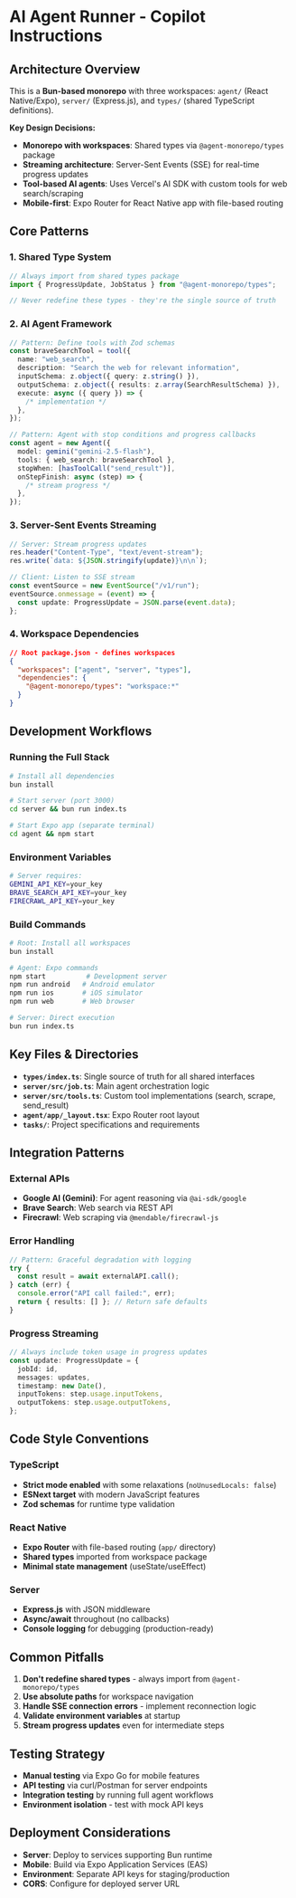 # AI Agent Runner - Copilot Instructions

## Architecture Overview

This is a **Bun-based monorepo** with three workspaces: `agent/` (React Native/Expo), `server/` (Express.js), and `types/` (shared TypeScript definitions).

**Key Design Decisions:**

- **Monorepo with workspaces**: Shared types via `@agent-monorepo/types` package
- **Streaming architecture**: Server-Sent Events (SSE) for real-time progress updates
- **Tool-based AI agents**: Uses Vercel's AI SDK with custom tools for web search/scraping
- **Mobile-first**: Expo Router for React Native app with file-based routing

## Core Patterns

### 1. Shared Type System

```typescript
// Always import from shared types package
import { ProgressUpdate, JobStatus } from "@agent-monorepo/types";

// Never redefine these types - they're the single source of truth
```

### 2. AI Agent Framework

```typescript
// Pattern: Define tools with Zod schemas
const braveSearchTool = tool({
  name: "web_search",
  description: "Search the web for relevant information",
  inputSchema: z.object({ query: z.string() }),
  outputSchema: z.object({ results: z.array(SearchResultSchema) }),
  execute: async ({ query }) => {
    /* implementation */
  },
});

// Pattern: Agent with stop conditions and progress callbacks
const agent = new Agent({
  model: gemini("gemini-2.5-flash"),
  tools: { web_search: braveSearchTool },
  stopWhen: [hasToolCall("send_result")],
  onStepFinish: async (step) => {
    /* stream progress */
  },
});
```

### 3. Server-Sent Events Streaming

```typescript
// Server: Stream progress updates
res.header("Content-Type", "text/event-stream");
res.write(`data: ${JSON.stringify(update)}\n\n`);

// Client: Listen to SSE stream
const eventSource = new EventSource("/v1/run");
eventSource.onmessage = (event) => {
  const update: ProgressUpdate = JSON.parse(event.data);
};
```

### 4. Workspace Dependencies

```json
// Root package.json - defines workspaces
{
  "workspaces": ["agent", "server", "types"],
  "dependencies": {
    "@agent-monorepo/types": "workspace:*"
  }
}
```

## Development Workflows

### Running the Full Stack

```bash
# Install all dependencies
bun install

# Start server (port 3000)
cd server && bun run index.ts

# Start Expo app (separate terminal)
cd agent && npm start
```

### Environment Variables

```bash
# Server requires:
GEMINI_API_KEY=your_key
BRAVE_SEARCH_API_KEY=your_key
FIRECRAWL_API_KEY=your_key
```

### Build Commands

```bash
# Root: Install all workspaces
bun install

# Agent: Expo commands
npm start          # Development server
npm run android   # Android emulator
npm run ios       # iOS simulator
npm run web       # Web browser

# Server: Direct execution
bun run index.ts
```

## Key Files & Directories

- **`types/index.ts`**: Single source of truth for all shared interfaces
- **`server/src/job.ts`**: Main agent orchestration logic
- **`server/src/tools.ts`**: Custom tool implementations (search, scrape, send_result)
- **`agent/app/_layout.tsx`**: Expo Router root layout
- **`tasks/`**: Project specifications and requirements

## Integration Patterns

### External APIs

- **Google AI (Gemini)**: For agent reasoning via `@ai-sdk/google`
- **Brave Search**: Web search via REST API
- **Firecrawl**: Web scraping via `@mendable/firecrawl-js`

### Error Handling

```typescript
// Pattern: Graceful degradation with logging
try {
  const result = await externalAPI.call();
} catch (err) {
  console.error("API call failed:", err);
  return { results: [] }; // Return safe defaults
}
```

### Progress Streaming

```typescript
// Always include token usage in progress updates
const update: ProgressUpdate = {
  jobId: id,
  messages: updates,
  timestamp: new Date(),
  inputTokens: step.usage.inputTokens,
  outputTokens: step.usage.outputTokens,
};
```

## Code Style Conventions

### TypeScript

- **Strict mode enabled** with some relaxations (`noUnusedLocals: false`)
- **ESNext target** with modern JavaScript features
- **Zod schemas** for runtime type validation

### React Native

- **Expo Router** with file-based routing (`app/` directory)
- **Shared types** imported from workspace package
- **Minimal state management** (useState/useEffect)

### Server

- **Express.js** with JSON middleware
- **Async/await** throughout (no callbacks)
- **Console logging** for debugging (production-ready)

## Common Pitfalls

1. **Don't redefine shared types** - always import from `@agent-monorepo/types`
2. **Use absolute paths** for workspace navigation
3. **Handle SSE connection errors** - implement reconnection logic
4. **Validate environment variables** at startup
5. **Stream progress updates** even for intermediate steps

## Testing Strategy

- **Manual testing** via Expo Go for mobile features
- **API testing** via curl/Postman for server endpoints
- **Integration testing** by running full agent workflows
- **Environment isolation** - test with mock API keys

## Deployment Considerations

- **Server**: Deploy to services supporting Bun runtime
- **Mobile**: Build via Expo Application Services (EAS)
- **Environment**: Separate API keys for staging/production
- **CORS**: Configure for deployed server URL
